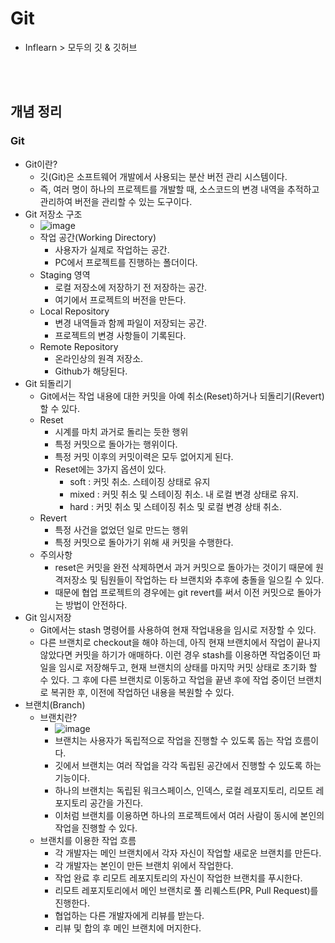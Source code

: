 # Git
- Inflearn > 모두의 깃 & 깃허브



<br><br>



## 개념 정리
### Git
- Git이란?
  - 깃(Git)은 소프트웨어 개발에서 사용되는 분산 버전 관리 시스템이다.
  - 즉, 여러 명이 하나의 프로젝트를 개발할 때, 소스코드의 변경 내역을 추적하고 관리하여 버전을 관리할 수 있는 도구이다.
- Git 저장소 구조
  - ![image](https://github.com/Young-Geun/Git/assets/27760576/69e54cd4-b495-4b69-b3c8-861fc0d5d9fa)
  - 작업 공간(Working Directory)
    - 사용자가 실제로 작업하는 공간.
    - PC에서 프로젝트를 진행하는 폴더이다.
  - Staging 영역
    - 로컬 저장소에 저장하기 전 저장하는 공간.
    - 여기에서 프로젝트의 버전을 만든다.
  - Local Repository
    - 변경 내역들과 함께 파일이 저장되는 공간.
    - 프로젝트의 변경 사항들이 기록된다.
  - Remote Repository
    - 온라인상의 원격 저장소.
    - Github가 해당된다.
- Git 되돌리기
  - Git에서는 작업 내용에 대한 커밋을 아예 취소(Reset)하거나 되돌리기(Revert) 할 수 있다.
  - Reset
    - 시계를 마치 과거로 돌리는 듯한 행위
    - 특정 커밋으로 돌아가는 행위이다.
    - 특정 커밋 이후의 커밋이력은 모두 없어지게 된다.
    - Reset에는 3가지 옵션이 있다.
      - soft : 커밋 취소. 스테이징 상태로 유지
      - mixed : 커밋 취소 및 스테이징 취소. 내 로컬 변경 상태로 유지.
      - hard : 커밋 취소 및 스테이징 취소 및 로컬 변경 상태 취소.
  - Revert
    - 특정 사건을 없었던 일로 만드는 행위
    - 특정 커밋으로 돌아가기 위해 새 커밋을 수행한다.
  - 주의사항
    - reset은 커밋을 완전 삭제하면서 과거 커밋으로 돌아가는 것이기 때문에 원격저장소 및 팀원들이 작업하는 타 브랜치와 추후에 충돌을 일으킬 수 있다.
    - 때문에 협업 프로젝트의 경우에는 git revert를 써서 이전 커밋으로 돌아가는 방법이 안전하다.
- Git 임시저장
  - Git에서는 stash 명령어를 사용하여 현재 작업내용을 임시로 저장할 수 있다.
  - 다른 브랜치로 checkout을 해야 하는데, 아직 현재 브랜치에서 작업이 끝나지 않았다면 커밋을 하기가 애매하다.
    이런 경우 stash를 이용하면 작업중이던 파일을 임시로 저장해두고, 현재 브랜치의 상태를 마지막 커밋 상태로 초기화 할 수 있다.
    그 후에 다른 브랜치로 이동하고 작업을 끝낸 후에 작업 중이던 브랜치로 복귀한 후, 이전에 작업하던 내용을 복원할 수 있다.
- 브랜치(Branch)
  - 브랜치란?
    - ![image](https://github.com/Young-Geun/Git/assets/27760576/1e4990ae-4116-4d2d-af22-2fd7e7e7b891)
    - 브랜치는 사용자가 독립적으로 작업을 진행할 수 있도록 돕는 작업 흐름이다.
    - 깃에서 브랜치는 여러 작업을 각각 독립된 공간에서 진행할 수 있도록 하는 기능이다.
    - 하나의 브랜치는 독립된 워크스페이스, 인덱스, 로컬 레포지토리, 리모트 레포지토리 공간을 가진다.
    - 이처럼 브랜치를 이용하면 하나의 프로젝트에서 여러 사람이 동시에 본인의 작업을 진행할 수 있다.
  - 브랜치를 이용한 작업 흐름
    - 각 개발자는 메인 브랜치에서 각자 자신이 작업할 새로운 브랜치를 만든다.
    - 각 개발자는 본인이 만든 브랜치 위에서 작업한다.
    - 작업 완료 후 리모트 레포지토리의 자신이 작업한 브랜치를 푸시한다.
    - 리모트 레포지토리에서 메인 브랜치로 풀 리퀘스트(PR, Pull Request)를 진행한다.
    - 협업하는 다른 개발자에게 리뷰를 받는다.
    - 리뷰 및 합의 후 메인 브랜치에 머지한다. 

 



